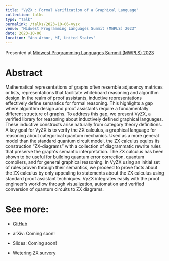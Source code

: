 ```yaml
---
title: "VyZX : Formal Verification of a Graphical Language"
collection: talks
type: "Talk"
permalink: /talks/2023-10-06-vyzx
venue: "Midwest Programming Languages Summit (MWPLS) 2023"
date: 2023-10-06
location: "Ann Arbor, MI, United States"
---
```


Presented at [Midwest Programming Languages Summit (MWPLS) 2023](https://mwpls2023.engin.umich.edu/)

# Abstract 

Mathematical representations of graphs often resemble adjacency matrices or lists, representations that facilitate whiteboard reasoning and algorithm design. In the realm of proof assistants, inductive representations effectively define semantics for formal reasoning. This highlights a gap where algorithm design and proof assistants require a fundamentally different structure of graphs. To address this gap, we present VyZX, a verified library for reasoning about inductively defined graphical languages. These inductive constructs arise naturally from category theory definitions. A key goal for VyZX is to verify the ZX calculus, a graphical language for reasoning about categorical quantum mechanics. Used as a more general model than the standard quantum circuit model, the ZX calculus equips its construction “ZX-diagrams” with a collection of diagrammatic rewrite rules that preserve the graph's semantic interpretation. The ZX calculus has been shown to be useful for building quantum error correction, quantum compilers, and for general graphical reasoning. In VyZX using an initial set of rules proven through their semantics, we proceed to prove facts about the ZX calculus by only appealing to statements about the ZX calculus using standard proof assistant techniques. VyZX integrates easily with the proof engineer's workflow through visualization, automation and verified conversion of quantum circuits to ZX diagrams. 

# See more:

- [GitHub](https://github.com/inQWIRE/VyZX)

- arXiv: Coming soon!

- Slides: Coming soon!

- [Wetering ZX survery](https://arxiv.org/abs/2012.13966)